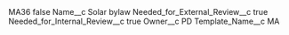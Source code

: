 <?xml version="1.0" encoding="UTF-8"?>
<CustomMetadata xmlns="http://soap.sforce.com/2006/04/metadata" xmlns:xsi="http://www.w3.org/2001/XMLSchema-instance" xmlns:xsd="http://www.w3.org/2001/XMLSchema">
    <label>MA36</label>
    <protected>false</protected>
    <values>
        <field>Name__c</field>
        <value xsi:type="xsd:string">Solar bylaw</value>
    </values>
    <values>
        <field>Needed_for_External_Review__c</field>
        <value xsi:type="xsd:boolean">true</value>
    </values>
    <values>
        <field>Needed_for_Internal_Review__c</field>
        <value xsi:type="xsd:boolean">true</value>
    </values>
    <values>
        <field>Owner__c</field>
        <value xsi:type="xsd:string">PD</value>
    </values>
    <values>
        <field>Template_Name__c</field>
        <value xsi:type="xsd:string">MA</value>
    </values>
</CustomMetadata>
